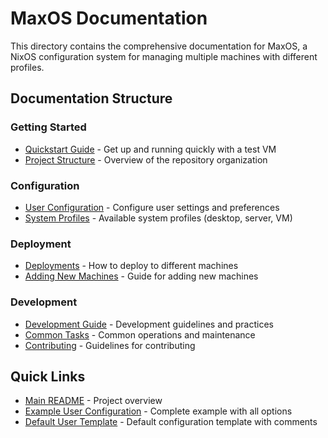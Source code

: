# MaxOS Documentation

This directory contains the comprehensive documentation for MaxOS, a NixOS configuration system for managing multiple machines with different profiles.

## Documentation Structure

### Getting Started
- [Quickstart Guide](quickstart.md) - Get up and running quickly with a test VM
- [Project Structure](structure.md) - Overview of the repository organization

### Configuration
- [User Configuration](user-configuration.md) - Configure user settings and preferences
- [System Profiles](profiles.md) - Available system profiles (desktop, server, VM)

### Deployment
- [Deployments](deployments.md) - How to deploy to different machines
- [Adding New Machines](adding-machines.md) - Guide for adding new machines

### Development
- [Development Guide](development.md) - Development guidelines and practices
- [Common Tasks](common-tasks.md) - Common operations and maintenance
- [Contributing](contributing.md) - Guidelines for contributing

## Quick Links

- [Main README](../README.md) - Project overview
- [Example User Configuration](../users/docs/example.nix) - Complete example with all options
- [Default User Template](../templates/user.nix) - Default configuration template with comments
